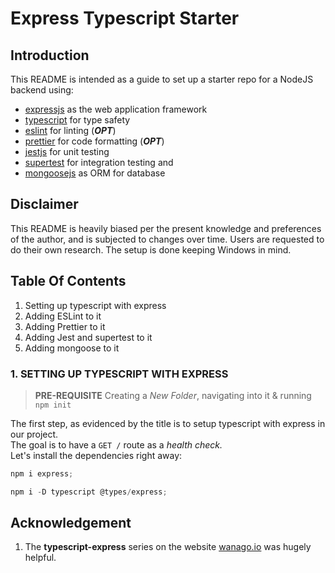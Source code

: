 # Express Typescript Starter

## Introduction

This README is intended as a guide to set up a starter repo for a NodeJS backend using:

* [expressjs](https://expressjs.com/) as the web application framework
* [typescript](https://www.typescriptlang.org/) for type safety
* [eslint](https://eslint.org/) for linting (***OPT***)
* [prettier](https://prettier.io/) for code formatting (***OPT***)
* [jestjs](https://jestjs.io/) for unit testing
* [supertest](https://www.npmjs.com/package/supertest) for integration testing and
* [mongoosejs](https://mongoosejs.com/) as ORM for database

## Disclaimer

This README is heavily biased per the present knowledge and preferences of the author, and is subjected to changes over time. Users are requested to do their own research.
The setup is done keeping Windows in mind.

## Table Of Contents

1. Setting up typescript with express
2. Adding ESLint to it
3. Adding Prettier to it
4. Adding Jest and supertest to it
5. Adding mongoose to it

### 1. SETTING UP TYPESCRIPT WITH EXPRESS

> **PRE-REQUISITE**
> Creating a *New Folder*, navigating into it & running ``npm init``

The first step, as evidenced by the title is to setup typescript with express in our project.  
The goal is to have a ``GET /`` route as a *health check.*  
Let's install the dependencies right away:

```javascript
npm i express;
```

```javascript
npm i -D typescript @types/express;
```

## Acknowledgement

1. The **typescript-express** series on the website [wanago.io](https://wanago.io/) was hugely helpful.
